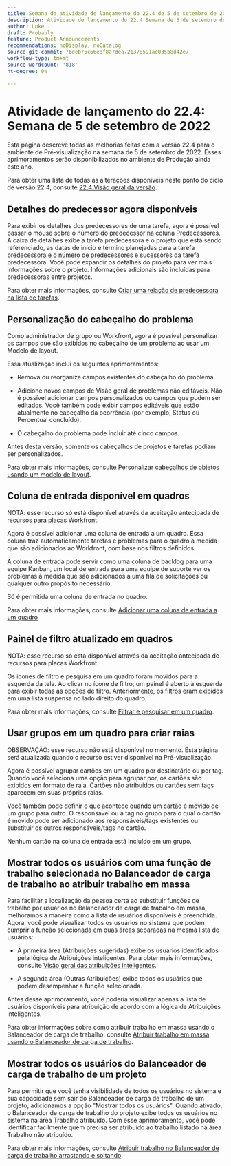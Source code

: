 ```yaml
---
title: Semana da atividade de lançamento do 22.4 de 5 de setembro de 2022
description: Atividade de lançamento do 22.4 Semana de 5 de setembro de 2022
author: Luke
draft: Probably
feature: Product Announcements
recommendations: noDisplay, noCatalog
source-git-commit: 76deb76c66e8f8a7dea721378591ae035b8d42e7
workflow-type: tm+mt
source-wordcount: '818'
ht-degree: 0%

---
```



# Atividade de lançamento do 22.4: Semana de 5 de setembro de 2022

Esta página descreve todas as melhorias feitas com a versão 22.4 para o ambiente de Pré-visualização na semana de 5 de setembro de 2022. Esses aprimoramentos serão disponibilizados no ambiente de Produção ainda este ano.

Para obter uma lista de todas as alterações disponíveis neste ponto do ciclo de versão 22.4, consulte [22.4 Visão geral da versão](/help/quicksilver/product-announcements/product-releases/22.4-release-activity/22-4-release-overview.md).

## Detalhes do predecessor agora disponíveis

Para exibir os detalhes dos predecessores de uma tarefa, agora é possível passar o mouse sobre o número do predecessor na coluna Predecessores. A caixa de detalhes exibe a tarefa predecessora e o projeto que está sendo referenciado, as datas de início e término planejadas para a tarefa predecessora e o número de predecessores e sucessores da tarefa predecessora. Você pode expandir os detalhes do projeto para ver mais informações sobre o projeto. Informações adicionais são incluídas para predecessoras entre projetos.

Para obter mais informações, consulte [Criar uma relação de predecessora na lista de tarefas](/help/quicksilver/manage-work/tasks/use-prdcssrs/create-predecessors-on-task-list.md).

## Personalização do cabeçalho do problema

Como administrador de grupo ou Workfront, agora é possível personalizar os campos que são exibidos no cabeçalho de um problema ao usar um Modelo de layout.

Essa atualização inclui os seguintes aprimoramentos:

* Remova ou reorganize campos existentes do cabeçalho do problema.

* Adicione novos campos de Visão geral de problemas não editáveis. Não é possível adicionar campos personalizados ou campos que podem ser editados. Você também pode exibir campos editáveis que estão atualmente no cabeçalho da ocorrência (por exemplo, Status ou Percentual concluído).

* O cabeçalho do problema pode incluir até cinco campos.

Antes desta versão, somente os cabeçalhos de projetos e tarefas podiam ser personalizados.

Para obter mais informações, consulte [Personalizar cabeçalhos de objetos usando um modelo de layout](/help/quicksilver/administration-and-setup/customize-workfront/use-layout-templates/customize-object-headers.md).

## Coluna de entrada disponível em quadros

NOTA: esse recurso só está disponível através da aceitação antecipada de recursos para placas Workfront.

Agora é possível adicionar uma coluna de entrada a um quadro. Essa coluna traz automaticamente tarefas e problemas para o quadro à medida que são adicionados ao Workfront, com base nos filtros definidos.

A coluna de entrada pode servir como uma coluna de backlog para uma equipe Kanban, um local de entrada para uma equipe de suporte ver os problemas à medida que são adicionados a uma fila de solicitações ou qualquer outro propósito necessário.

Só é permitida uma coluna de entrada no quadro.

Para obter mais informações, consulte [Adicionar uma coluna de entrada a um quadro](/help/quicksilver/agile/use-boards-agile-planning-tools/add-intake-column-to-board.md)

## Painel de filtro atualizado em quadros

NOTA: esse recurso só está disponível através da aceitação antecipada de recursos para placas Workfront.

Os ícones de filtro e pesquisa em um quadro foram movidos para a esquerda da tela. Ao clicar no ícone de filtro, um painel é aberto à esquerda para exibir todas as opções de filtro. Anteriormente, os filtros eram exibidos em uma lista suspensa no lado direito do quadro.

Para obter mais informações, consulte [Filtrar e pesquisar em um quadro](/help/quicksilver/agile/get-started-with-boards/filter-search-in-board.md).

## Usar grupos em um quadro para criar raias

OBSERVAÇÃO: esse recurso não está disponível no momento. Esta página será atualizada quando o recurso estiver disponível na Pré-visualização.

Agora é possível agrupar cartões em um quadro por destinatário ou por tag. Quando você seleciona uma opção para agrupar por, os cartões são exibidos em formato de raia. Cartões não atribuídos ou cartões sem tags aparecem em suas próprias raias.

Você também pode definir o que acontece quando um cartão é movido de um grupo para outro. O responsável ou a tag no grupo para o qual o cartão é movido pode ser adicionado aos responsáveis/tags existentes ou substituir os outros responsáveis/tags no cartão.

Nenhum cartão na coluna de entrada está incluído em um grupo.

## Mostrar todos os usuários com uma função de trabalho selecionada no Balanceador de carga de trabalho ao atribuir trabalho em massa

Para facilitar a localização da pessoa certa ao substituir funções de trabalho por usuários no Balanceador de carga de trabalho em massa, melhoramos a maneira como a lista de usuários disponíveis é preenchida. Agora, você pode visualizar todos os usuários no sistema que podem cumprir a função selecionada em duas áreas separadas na mesma lista de usuários:

* A primeira área (Atribuições sugeridas) exibe os usuários identificados pela lógica de Atribuições inteligentes. Para obter mais informações, consulte [Visão geral das atribuições inteligentes](/help/quicksilver/manage-work/tasks/assign-tasks/smart-assignments.md).

* A segunda área (Outras Atribuições) exibe todos os usuários que podem desempenhar a função selecionada.

Antes desse aprimoramento, você poderia visualizar apenas a lista de usuários disponíveis para atribuição de acordo com a lógica de Atribuições inteligentes.

Para obter informações sobre como atribuir trabalho em massa usando o Balanceador de carga de trabalho, consulte [Atribuir trabalho em massa usando o Balanceador de carga de trabalho](/help/quicksilver/resource-mgmt/workload-balancer/assign-work-in-workload-balancer-in-bulk.md).

## Mostrar todos os usuários do Balanceador de carga de trabalho de um projeto

Para permitir que você tenha visibilidade de todos os usuários no sistema e sua capacidade sem sair do Balanceador de carga de trabalho de um projeto, adicionamos a opção &quot;Mostrar todos os usuários&quot;. Quando ativado, o Balanceador de carga de trabalho do projeto exibe todos os usuários no sistema na área Trabalho atribuído. Com esse aprimoramento, você pode identificar facilmente quem precisa ser atribuído ao trabalho listado na área Trabalho não atribuído.

Para obter mais informações, consulte [Atribuir trabalho no Balanceador de carga de trabalho arrastando e soltando](/help/quicksilver/resource-mgmt/workload-balancer/assign-work-in-workload-balancer-by-drag-and-drop.md).

